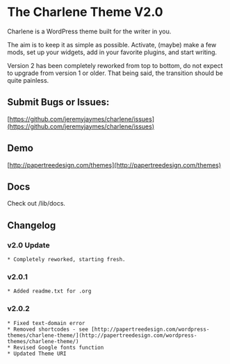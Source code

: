# The Charlene Theme V2.0

Charlene is a WordPress theme built for the writer in you.

The aim is to keep it as simple as possible. Activate, (maybe) make a few mods, set up your widgets, add in your favorite plugins, and start writing.

Version 2 has been completely reworked from top to bottom, do not expect to upgrade from version 1 or older. That being said, the transition should be quite painless.

## Submit Bugs or Issues:
[https://github.com/jeremyjaymes/charlene/issues](https://github.com/jeremyjaymes/charlene/issues)

## Demo
[http://papertreedesign.com/themes](http://papertreedesign.com/themes)

## Docs
Check out /lib/docs.

## Changelog
### v2.0 Update
    * Completely reworked, starting fresh.
### v2.0.1
    * Added readme.txt for .org
### v2.0.2
    * Fixed text-domain error
    * Removed shortcodes - see [http://papertreedesign.com/wordpress-themes/charlene-theme/](http://papertreedesign.com/wordpress-themes/charlene-theme/)
    * Revised Google fonts function
    * Updated Theme URI